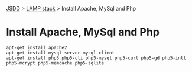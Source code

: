 [JSDD](../README.md) &gt; [LAMP stack](lamp-stack.md) &gt; Install Apache, MySql and Php

# Install Apache, MySql and Php

```
apt-get install apache2
apt-get install mysql-server mysql-client
apt-get install php5 php5-cli php5-mysql php5-curl php5-gd php5-intl php5-mcrypt php5-memcache php5-sqlite
```
